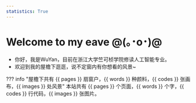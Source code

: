 ```yaml
---
statistics: True
---
```


# Welcome to my eave   @(｡･o･)@

- 你好，我是WuYan，目前在浙江大学竺可桢学院修读人工智能专业。
- 欢迎到我的屋檐下逛逛，说不定窗内有你想看的风景~

??? info "屋檐下共有 {{ pages }} 扇窗户，{{ words }} 种颜料，{{ codes }} 张画布，{{ images }} 处风景"
    本站共有 {{ pages }} 个页面，{{ words }} 个字，{{ codes }} 行代码，{{ images }} 张图片。